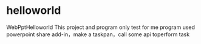 # helloworld
WebPptHelloworld
This project and program only test for me
program used powerpoint share add-in，make a taskpan，call some api toperform task
